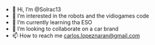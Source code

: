 - 👋 Hi, I’m @Solrac13
- 👀 I’m interested in the robots and the vidiogames code
- 🌱 I’m currently learning tha ESO
- 💞️ I’m looking to collaborate on a car brand
- 📫 How to reach me carlos.lopeznaran@gmail.com

<!---
Solrac13/Solrac13 is a ✨ special ✨ repository because its `README.md` (this file) appears on your GitHub profile.
You can click the Preview link to take a look at your changes.
--->
